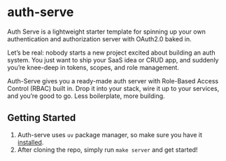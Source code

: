 # auth-serve

Auth Serve is a lightweight starter template for spinning up your own authentication and authorization server with OAuth2.0 baked in.

Let’s be real: nobody starts a new project excited about building an auth system. You just want to ship your SaaS idea or CRUD app, and suddenly you’re knee-deep in tokens, scopes, and role management.

Auth-Serve gives you a ready-made auth server with Role-Based Access Control (RBAC) built in. Drop it into your stack, wire it up to your services, and you’re good to go. Less boilerplate, more building.

## Getting Started

1. Auth-serve uses `uv` package manager, so make sure you have it [installed](https://docs.astral.sh/uv/).
2. After cloning the repo, simply run `make server` and get started!
